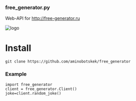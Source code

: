 ### free_generator.py

Web-API for http://free-generator.ru

![logo](https://github.com/aminobotskek/free_generator/assets/94906343/df487c43-d7f6-48fb-92c1-afd2b4f4ba49)




# Install
```
git clone https://github.com/aminobotskek/free_generator
```

### Example
```python3
import free_generator
client = free_generator.Client()
joke=client.random_joke()
```
